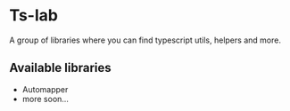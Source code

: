 # Ts-lab

A group of libraries where you can find typescript utils, helpers and more.

## Available libraries

* Automapper
* more soon...
